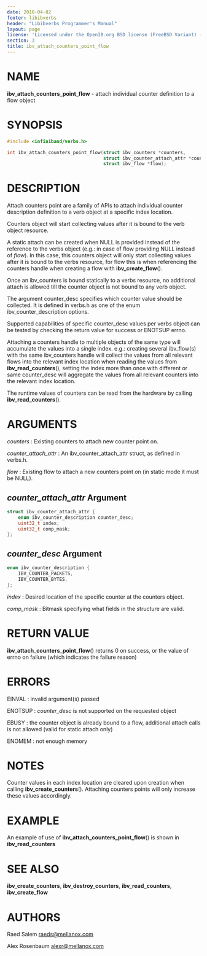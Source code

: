 ```yaml
---
date: 2018-04-02
footer: libibverbs
header: "Libibverbs Programmer's Manual"
layout: page
license: 'Licensed under the OpenIB.org BSD license (FreeBSD Variant) - See COPYING.md'
section: 3
title: ibv_attach_counters_point_flow
---
```

# NAME

**ibv_attach_counters_point_flow** - attach individual counter definition to
a flow object

# SYNOPSIS

```c
#include <infiniband/verbs.h>

int ibv_attach_counters_point_flow(struct ibv_counters *counters,
                                   struct ibv_counter_attach_attr *counter_attach_attr,
                                   struct ibv_flow *flow);
```

# DESCRIPTION

Attach counters point are a family of APIs to attach individual counter
description definition to a verb object at a specific index location.

Counters object will start collecting values after it is bound to the verb object
resource.

A static attach can be created when NULL is provided instead of the reference
to the verbs object (e.g.: in case of flow providing NULL instead of *flow*).
In this case, this counters object will only start collecting values after it is
bound to the verbs resource, for flow this is when referencing the counters handle
when creating a flow with **ibv_create_flow**().

Once an ibv_counters is bound statically to a verbs resource, no additional attach
is allowed till the counter object is not bound to any verb object.

The argument counter_desc specifies which counter value should be collected. It
is defined in verbs.h as one of the enum ibv_counter_description options.

Supported capabilities of specific counter_desc values per verbs object can be
tested by checking the return value for success or ENOTSUP errno.

Attaching a counters handle to multiple objects of the same type will accumulate
the values into a single index. e.g.: creating several ibv_flow(s) with the same
ibv_counters handle will collect the values from all relevant flows into the
relevant index location when reading the values from **ibv_read_counters**(),
setting the index more than once with different or same counter_desc will
aggregate the values from all relevant counters into the relevant index
location.

The runtime values of counters can be read from the hardware by calling
**ibv_read_counters**().

# ARGUMENTS

*counters*
:	Existing counters to attach new counter point on.

*counter_attach_attr*
:	An ibv_counter_attach_attr struct, as defined in verbs.h.

*flow*
:	Existing flow to attach a new counters point on (in static mode
it must be NULL).

## *counter_attach_attr* Argument

```c
struct ibv_counter_attach_attr {
	enum ibv_counter_description counter_desc;
	uint32_t index;
	uint32_t comp_mask;
};
```

## *counter_desc* Argument

```c
enum ibv_counter_description {
	IBV_COUNTER_PACKETS,
	IBV_COUNTER_BYTES,
};
```

*index*
:	Desired location of the specific counter at the counters object.

*comp_mask*
:	Bitmask specifying what fields in the structure are valid.

# RETURN VALUE

**ibv_attach_counters_point_flow**() returns 0 on success, or the value of errno
on failure (which indicates the failure reason)

# ERRORS

EINVAL
:	invalid argument(s) passed

ENOTSUP
:	*counter_desc* is not supported on the requested object

EBUSY
:	the counter object is already bound to a flow, additional attach calls is not allowed (valid for static attach only)

ENOMEM
:	not enough memory

# NOTES
Counter values in each index location are cleared upon creation when calling
**ibv_create_counters**().
Attaching counters points will only increase these values accordingly.

# EXAMPLE

An example of use of **ibv_attach_counters_point_flow**() is shown in
**ibv_read_counters**

# SEE ALSO

**ibv_create_counters**, **ibv_destroy_counters**,
**ibv_read_counters**, **ibv_create_flow**

# AUTHORS

Raed Salem <raeds@mellanox.com>

Alex Rosenbaum <alexr@mellanox.com>
